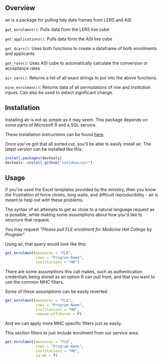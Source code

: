 Overview
---------

air is a package for pulling tidy data frames from LERS and ASI

`get_enrolment()`: Pulls data from the LERS live cube

`get_applications()`: Pulls data form the ASI live cube

`get_dcars()`: Uses both functions to create a dataframe of both enrollments and applicants

`get_rate()`: Uses ASI cube to automatically calculate the conversion or acceptance rates

`air_vars()`: Returns a list of all exact strings to put into the above functions.

`mine_enrolment()`: Returns data of all permutations of row and institution inputs. Can also be used to detect significant change. 

Installation
------------

Installing air is not as simple as it may seem. This package depends on some parts of Microsoft R and a SQL service.

These installation instructions can be found [here](https://docs.microsoft.com/en-us/machine-learning-server/r-client/install-on-windows).

Once you've got that all sorted out, you'll be able to easily install air. The latest version can be installed like this:

``` R
install.packages(devtools)
devtools::install_github("zanidean/air")
```

Usage
------------

If you've used the Excel templates provided by the ministry, then you know the frustration of force closes, long waits, and difficult reproducibility - air is meant to help out with these problems. 

The syntax of air attempts to get as close to a natural language request as is possible, while making some assumptions about how you'd like to structure that request.

You may request *"Please pull FLE enrolment for Medicine Hat College by Program"*

Using air, that query would look like this:
``` R
get_enrolment(measures = "FLE",
              rows = "Program Name",
              institutions = "MH")
```

There are some assumptions this call makes, such as authentication credentials being stored as an option R can pull from, and that you want to use the common MHC filters. 

Some of these assumptions can be easily reverted:
``` R
get_enrolment(measures = "FLE",
              rows = "Program Name", 
              institutions = "MH", 
              remove.offshores = F)
```

And we can apply more MHC specific filters just as easily. 

This section filters to just include enrolment from our service area:
``` R
get_enrolment(measures = "FLE",
              rows = "Program Name", 
              institutions = "MH", 
              sa.mh = T)
```


